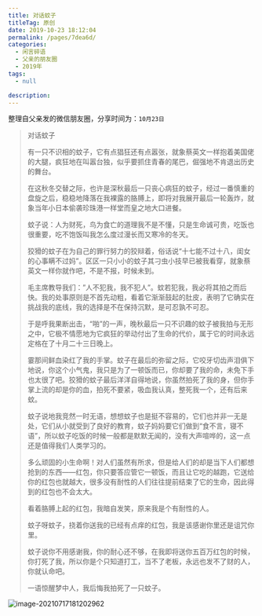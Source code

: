 ```yaml
---
title: 对话蚊子
titleTag: 原创
date: 2019-10-23 18:12:04
permalink: /pages/7dea6d/
categories: 
  - 闲言碎语
  - 父亲的朋友圈
  - 2019年
tags: 
  - null

description: 
---
```

整理自父亲发的微信朋友圈，分享时间为：`10月23日`



> 对话蚊子
>
> 有一只不识相的蚊子，它有点猖狂还有点嚣张，就象蔡英文一样抱着美国佬的大腿，疯狂地在叫嚣台独，似乎要抓住青春的尾巴，倔强地不肯退出历史的舞台。
> 
> 在这秋冬交替之际，也许是深秋最后一只丧心病狂的蚊子，经过一番慎重的盘旋之后，稳稳地降落在我裸露的胳膊上，即将对我展开最后一轮轰炸，就象当年小日本偷袭珍珠港一样堂而皇之地大口进餐。
> 
> 蚊子说：人为财死，鸟为食亡的道理我不是不懂，只是生命诚可贵，吃饭也很重要，吃不饱饭叫我怎么度过漫长而又寒冷的冬天。
> 
> 狡猾的蚊子在为自己的罪行努力的狡辩着，俗话说“十七能不过十八，闺女的心事瞒不过妈”。区区一只小小的蚊子其刁虫小技早已被我看穿，就象蔡英文一样你就作吧，不是不报，时候未到。
> 
>毛主席教导我们：”人不犯我，我不犯人”。蚊若犯我，我必将其拍之而后快。我的处事原则是不首先动粗，看着它渐渐鼓起的肚皮，表明了它确实在挑战我的底线，我的选择是不在保持沉默，是可忍孰不可忍。
> 
> 于是呼我果断出击，“啪”的一声，晚秋最后一只不识趣的蚊子被我拍与无形之中，它极不情愿地为它疯狂的举动付出了生命的代价，属于它的时间永远定格在了十月二十三日晚上。
> 
> 霎那间鲜血染红了我的手掌。蚊子在最后的弥留之际，它咬牙切齿声泪俱下地说，你这个小气鬼，我只是为了一顿饭而已，你却要了我的命，未免下手也太很了吧。狡猾的蚊子最后洋洋自得地说，你虽然拍死了我的身，但你手掌上流的却是你的血，拍死不要紧，吸血我认真，整死我一个，还有后来蚊。
> 
> 蚊子说地我竞然一时无语，想想蚊子也是挺不容易的，它们也并非一无是处，它们从小就受到了良好的教育，蚊子妈妈要它们做到“食不言，寝不语”，所以蚊子吃饭的时候一般都是默默无闻的，没有大声喧哗的，这一点还是值得我们人类学习的。
> 
> 多么顽固的小生命啊！对人们虽然有所求，但是给人们的却是当下人们都想抢到的东西——红包，你只要答应管它一顿饭，而且让它吃的越跑，它送给你的红包也就越大，很多没有耐性的人们往往提前结束了它的生命，因此得到的红包也不会太大。
> 
> 看着胳膊上起的红包，我暗自发笑，原来我是个有耐性的人。
> 
> 蚊子呀蚊子，挠着你送我的已经有点痒的红包，我是该感谢你里还是诅咒你里。
> 
> 蚊子说你不用感谢我，你的耐心还不够，在我即将送你五百万红包的时候，你打死了我，所以你是个只知道打工，当不了老板，永远也发不了财的人，你就认命吧。
> 
> 一语惊醒梦中人，我后悔我拍死了一只蚊子。

![image-20210717181202962](http://t.eryajf.net/imgs/2021/09/00ff133018e13c8c.jpg)

